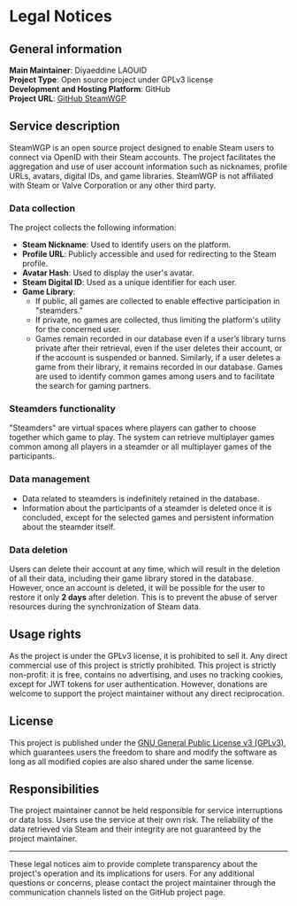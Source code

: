 # Legal Notices

## General information

**Main Maintainer**: Diyaeddine LAOUID  
**Project Type**: Open source project under GPLv3 license  
**Development and Hosting Platform**: GitHub  
**Project URL**: [GitHub SteamWGP](https://github.com/dilaouid/steam-wgp)

## Service description

SteamWGP is an open source project designed to enable Steam users to connect via OpenID with their Steam accounts. The project facilitates the aggregation and use of user account information such as nicknames, profile URLs, avatars, digital IDs, and game libraries. SteamWGP is not affiliated with Steam or Valve Corporation or any other third party.

### Data collection

The project collects the following information:

- **Steam Nickname**: Used to identify users on the platform.
- **Profile URL**: Publicly accessible and used for redirecting to the Steam profile.
- **Avatar Hash**: Used to display the user's avatar.
- **Steam Digital ID**: Used as a unique identifier for each user.
- **Game Library**:
  - If public, all games are collected to enable effective participation in "steamders."
  - If private, no games are collected, thus limiting the platform's utility for the concerned user.
  - Games remain recorded in our database even if a user’s library turns private after their retrieval, even if the user deletes their account, or if the account is suspended or banned. Similarly, if a user deletes a game from their library, it remains recorded in our database. Games are used to identify common games among users and to facilitate the search for gaming partners.

### Steamders functionality

"Steamders" are virtual spaces where players can gather to choose together which game to play. The system can retrieve multiplayer games common among all players in a steamder or all multiplayer games of the participants.

### Data management

- Data related to steamders is indefinitely retained in the database.
- Information about the participants of a steamder is deleted once it is concluded, except for the selected games and persistent information about the steamder itself.

### Data deletion

Users can delete their account at any time, which will result in the deletion of all their data, including their game library stored in the database. However, once an account is deleted, it will be possible for the user to restore it only **2 days** after deletion. This is to prevent the abuse of server resources during the synchronization of Steam data.

## Usage rights

As the project is under the GPLv3 license, it is prohibited to sell it. Any direct commercial use of this project is strictly prohibited. This project is strictly non-profit: it is free, contains no advertising, and uses no tracking cookies, except for JWT tokens for user authentication. However, donations are welcome to support the project maintainer without any direct reciprocation.

## License

This project is published under the [GNU General Public License v3 (GPLv3)](https://www.gnu.org/licenses/gpl-3.0.html), which guarantees users the freedom to share and modify the software as long as all modified copies are also shared under the same license.

## Responsibilities

The project maintainer cannot be held responsible for service interruptions or data loss. Users use the service at their own risk. The reliability of the data retrieved via Steam and their integrity are not guaranteed by the project maintainer.

---

These legal notices aim to provide complete transparency about the project's operation and its implications for users. For any additional questions or concerns, please contact the project maintainer through the communication channels listed on the GitHub project page.
